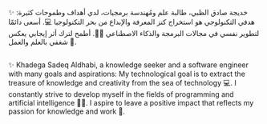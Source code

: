 ✨ خديجة صادق الظبي، طالبة علم ومُهندسة برمجيات، لدي أهداف وطموحات كثيرة:
هدفي التكنولوجي هو استخراج كنز المعرفة والإبداع من بحر التكنولوجيا 💻.
أسعى دائمًا لتطوير نفسي في مجالات البرمجة والذكاء الاصطناعي 🤖✨.
أطمح لترك أثر إيجابي يعكس شغفي بالعلم والعمل 🌟.

##

✨ Khadega Sadeq Aldhabi, a knowledge seeker and a software engineer with many goals and aspirations:
My technological goal is to extract the treasure of knowledge and creativity from the sea of technology 💻.
I constantly strive to develop myself in the fields of programming and artificial intelligence 🤖✨.
I aspire to leave a positive impact that reflects my passion for knowledge and work 🌟.
